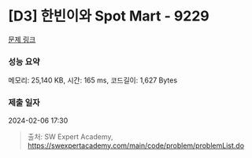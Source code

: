 # [D3] 한빈이와 Spot Mart - 9229 

[문제 링크](https://swexpertacademy.com/main/code/problem/problemDetail.do?contestProbId=AW8Wj7cqbY0DFAXN) 

### 성능 요약

메모리: 25,140 KB, 시간: 165 ms, 코드길이: 1,627 Bytes

### 제출 일자

2024-02-06 17:30



> 출처: SW Expert Academy, https://swexpertacademy.com/main/code/problem/problemList.do